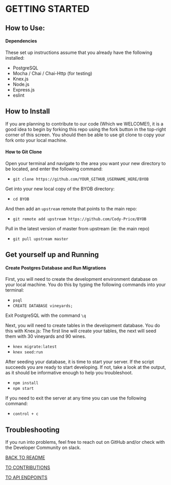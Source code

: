 # GETTING STARTED

## How to Use:

#### Dependencies
  These set up instructions assume that you already have the following installed:
  * PostgreSQL
  * Mocha / Chai / Chai-Http (for testing)
  * Knex.js
  * Node.js
  * Express.js
  * eslint

## How to Install
  If you are planning to contribute to our code (Which we WELCOME!), it is a good idea to begin by forking this repo using the fork button in the top-right corner of this screen.  You should then be able to use git clone to copy your fork onto your local machine.  

#### How to Git Clone
Open your terminal and navigate to the area you want your new directory to be located, and enter the following command:
* `git clone https://github.com/YOUR_GITHUB_USERNAME_HERE/BYOB`

Get into your new local copy of the BYOB directory:
* `cd BYOB`

And then add an `upstream` remote that points to the main repo:
* `git remote add upstream https://github.com/Cody-Price/BYOB`

Pull in the latest version of master from upstream (ie: the main repo)
* `git pull upstream master`

## Get yourself up and Running

#### Create Postgres Database and Run Migrations
First, you will need to create the development environment database on your local machine.  You do this by typing the following commands into your terminal: 

* `psql`
* `CREATE DATABASE vineyards;`

Exit PostgreSQL with the command `\q`

Next, you will need to create tables in the development database.  You do this with Knex.js:  The first line will create your tables, the next will seed them with 30 vineyards and 90 wines.  

* `knex migrate:latest`
* `knex seed:run`

After seeding your database, it is time to start your server.  If the script succeeds you are ready to start developing.  If not, take a look at the output, as it should be informative enough to help you troubleshoot.  

* `npm install`
* `npm start`

If you need to exit the server at any time you can use the following command:
* `control + c`

## Troubleshooting
If you run into problems, feel free to reach out on GitHub and/or check with the Developer Community on slack. 

[BACK TO README](https://github.com/Cody-Price/BYOB)

[TO CONTRIBUTIONS](https://github.com/Cody-Price/BYOB/blob/master/CONTRIBUTING.md)

[TO API ENDPOINTS](https://github.com/Cody-Price/BYOB/blob/master/API_ENDPOINTS.md)
